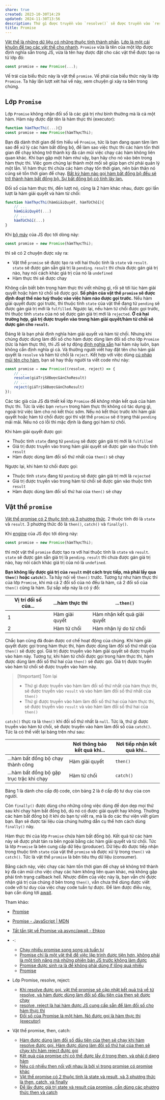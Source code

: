 ```yaml
---
share: true
created: 2023-10-30T14:29
updated: 2024-11-30T13:56
description: Thứ gì được truyền vào `resolve()` sẽ được truyền vào `result` và vào `then()`. Thứ gì được truyền vào `reject()` sẽ được truyền vào `result` và vào `catch()`
title: Promise
---
```

[Vật thể là những dữ liệu có những thuộc tính thành phần](../../../../../../../Kh%C3%A1i%20ni%E1%BB%87m%20c%C6%A1%20b%E1%BA%A3n%20v%C3%A0%20nguy%C3%AAn%20l%C3%BD%20l%E1%BA%ADp%20tr%C3%ACnh/Kh%C3%A1i%20ni%E1%BB%87m%20c%C6%A1%20b%E1%BA%A3n%20v%E1%BB%81%20l%E1%BA%ADp%20tr%C3%ACnh%20h%C6%B0%E1%BB%9Bng%20v%E1%BA%ADt%20th%E1%BB%83/V%E1%BA%ADt%20th%E1%BB%83,%20l%E1%BB%9Bp/V%E1%BA%ADt%20th%E1%BB%83%20l%C3%A0%20nh%E1%BB%AFng%20d%E1%BB%AF%20li%E1%BB%87u%20c%C3%B3%20nh%E1%BB%AFng%20thu%E1%BB%99c%20t%C3%ADnh%20th%C3%A0nh%20ph%E1%BA%A7n.md). [Lớp là một cái khuôn để tạo các vật thể cho nhanh](../../../../../../../Kh%C3%A1i%20ni%E1%BB%87m%20c%C6%A1%20b%E1%BA%A3n%20v%C3%A0%20nguy%C3%AAn%20l%C3%BD%20l%E1%BA%ADp%20tr%C3%ACnh/Kh%C3%A1i%20ni%E1%BB%87m%20c%C6%A1%20b%E1%BA%A3n%20v%E1%BB%81%20l%E1%BA%ADp%20tr%C3%ACnh%20h%C6%B0%E1%BB%9Bng%20v%E1%BA%ADt%20th%E1%BB%83/V%E1%BA%ADt%20th%E1%BB%83,%20l%E1%BB%9Bp/L%E1%BB%9Bp%20l%C3%A0%20m%E1%BB%99t%20c%C3%A1i%20khu%C3%B4n%20%C4%91%E1%BB%83%20t%E1%BA%A1o%20c%C3%A1c%20v%E1%BA%ADt%20th%E1%BB%83%20cho%20nhanh.md). `Promise` vừa là tên của một lớp được định nghĩa sẵn trong JS, vừa là tên hay được đặt cho các vật thể được tạo ra từ lớp đó:
```js
const promise = new Promise(...);
```

Vế trái của biểu thức này là vật thể `promise`. Vế phải của biểu thức này là lớp `Promise`. Ta hãy lần lượt xét hai vế này, xem chuyện gì xảy ra bên trong chúng.

## Lớp `Promise`
Lớp `Promise` không nhận đối số là các giá trị như bình thường mà là cả một hàm. Hàm này được đặt tên là hàm thực thi (executor):
```ts
function hàmThựcThi(...){}
const promise = new Promise(hàmThựcThi);
```

Bạn đã dành thời gian để tìm hiểu về `Promise`, tức là bạn đang quan tâm làm sao để xử lý các hàm bất đồng bộ, để làm sao việc thực thi các hàm tốn thời gian để chạy không trở thành kỳ đà cản mũi việc chạy các hàm không liên quan khác. Khi bạn gặp một hàm như vậy, bạn hãy cho nó vào bên trong hàm thực thi. Việc gom chúng lại thành một mối sẽ giúp bạn chỉ phải quản lý một lần. Vì hàm thực thi chứa các hàm chạy tốn thời gian, nên bản thân nó cũng sẽ tốn thời gian để chạy. [Bất kỳ hàm nào gọi hàm bất đồng bộ đều sẽ trở thành hàm bất đồng bộ. Sự bất đồng bộ có tính lây lan.](../S%E1%BB%B1%20b%E1%BA%A5t%20%C4%91%E1%BB%93ng%20b%E1%BB%99%20c%C3%B3%20t%C3%ADnh%20l%C3%A2y%20lan.%20B%E1%BA%A5t%20k%E1%BB%B3%20h%C3%A0m%20n%C3%A0o%20g%E1%BB%8Di%20h%C3%A0m%20b%E1%BA%A5t%20%C4%91%E1%BB%93ng%20b%E1%BB%99%20%C4%91%E1%BB%81u%20tr%E1%BB%9F%20th%C3%A0nh%20h%C3%A0m%20b%E1%BA%A5t%20%C4%91%E1%BB%93ng%20b%E1%BB%99.md)

Đối số của hàm thực thi, đến lượt nó, cũng là 2 hàm khác nhau, được gọi lần lượt là hàm giải quyết và hàm từ chối:
```js
function hàmThựcThi(hàmGiảiQuyết, hàmTừChối){
    // ...
    hàmGiảiQuyết(...)
    // ...
    hàmTừChối(...)
}
```

Khi [bộ máy](../../../../../../../Kh%C3%A1i%20ni%E1%BB%87m%20c%C6%A1%20b%E1%BA%A3n%20v%C3%A0%20nguy%C3%AAn%20l%C3%BD%20l%E1%BA%ADp%20tr%C3%ACnh/M%C3%B4i%20tr%C6%B0%E1%BB%9Dng%20th%E1%BB%B1c%20thi/Code%20gi%E1%BB%91ng%20nh%C6%B0%20c%C3%A1c%20n%E1%BB%91t%20nh%E1%BA%A1c,%20b%E1%BB%99%20m%C3%A1y%20gi%E1%BB%91ng%20nh%C6%B0%20nh%E1%BA%A1c%20c%C3%B4ng,%20c%C3%B2n%20m%C3%B4i%20tr%C6%B0%E1%BB%9Dng%20th%E1%BB%B1c%20thi%20gi%E1%BB%91ng%20nh%C6%B0%20nh%E1%BA%A1c%20c%E1%BB%A5.md) của JS đọc tới dòng này:
```js
const promise = new Promise(hàmThựcThi);
```
thì sẽ có 2 chuyện được xảy ra:
- Vật thể `promise` sẽ được tạo ra với hai thuộc tính là `state` và `result`. `state` sẽ được gán sẵn giá trị là `pending`. `result` thì chưa được gán giá trị nào, hay nói cách khác giá trị của nó là `undefined`
- Hàm thực thi sẽ được chạy

Không cần biết bên trong hàm thực thi viết những gì, rồi sẽ tới lúc hàm giải quyết hoặc hàm từ chối sẽ được gọi. **Số phận của vật thể `promise` sẽ được định đoạt thế nào tuỳ thuộc vào việc hàm nào được gọi trước.** Nếu hàm giải quyết được gọi trước, thì thuộc tính `state` của vật thể đang từ `pending` sẽ được gán giá trị mới là `fulfilled`. Ngược lại, nếu hàm từ chối được gọi trước, thì thuộc tính `state` của nó sẽ được gán giá trị mới là `rejected`. **Ở cả hai trường hợp, giá trị được truyền vào trong hàm giải quyết/hàm từ chối sẽ được gán cho `result`.**

Đáng lẽ là bạn phải định nghĩa hàm giải quyết và hàm từ chối. Nhưng khi chúng được dùng làm đối số cho hàm được dùng làm đối số cho lớp `Promise` (tức là hàm thực thi), thì JS sẽ tự động [định nghĩa sẵn](./L%E1%BB%9Bp%20Promise,%20resolve,%20reject/resolve,%20reject%20l%C3%A0%20hai%20h%C3%A0m%20%C4%91%C6%B0%E1%BB%A3c%20JS%20cung%20c%E1%BA%A5p%20s%E1%BA%B5n%20%C4%91%E1%BB%83%20l%C3%A0m%20%C4%91%E1%BB%91i%20s%E1%BB%91%20cho%20h%C3%A0m%20th%E1%BB%B1c%20thi.md) hai hàm này luôn, bạn không cần định nghĩa gì cả. Và thường người viết hay đặt tên cho hàm giải quyết là `resolve` và hàm từ chối là  `reject`. Kết hợp với việc dùng [cú pháp mũi tên cho hàm](../../../../../../../Kh%C3%A1i%20ni%E1%BB%87m%20c%C6%A1%20b%E1%BA%A3n%20v%C3%A0%20nguy%C3%AAn%20l%C3%BD%20l%E1%BA%ADp%20tr%C3%ACnh/Kh%C3%A1i%20ni%E1%BB%87m%20c%C6%A1%20b%E1%BA%A3n%20v%E1%BB%81%20l%E1%BA%ADp%20tr%C3%ACnh%20h%C6%B0%E1%BB%9Bng%20v%E1%BA%ADt%20th%E1%BB%83/H%C3%A0m/H%C3%A0m%20v%C3%B4%20danh,%20h%C3%A0m%20m%C5%A9i%20t%C3%AAn,%20lambda%20l%C3%A0%20nh%E1%BB%AFng%20c%C3%A1i%20t%C3%AAn%20kh%C3%A1c%20nhau%20cho%20c%C3%B9ng%20m%E1%BB%99t%20th%E1%BB%A9.md), bạn sẽ hay thấy người ta viết code như này:
```js
const promise = new Promise((resolve, reject) => {
    // ...
    resolve(giáTrịSẽĐượcGánChoResult)
    // ...
    reject(giáTrịSẽĐượcGánChoResult)
});
```

Các tác giả của JS đã thiết kế lớp `Promise` để *không* nhận kết quả của hàm thực thi. Tức là việc bạn `return` trong hàm thực thi không có tác dụng gì, ngoài trừ việc làm cho nó kết thúc sớm. Nếu nó kết thúc trước khi hàm giải quyết hoặc hàm từ chối được gọi thì vật thể `promise` sẽ ở trạng thái `pending` mãi mãi. Nếu nó có lỗi thì mặc định là đang gọi hàm từ chối.

Khi hàm giải quyết được gọi:
- Thuộc tính `state` đang từ `pending` sẽ được gán giá trị mới là `fulfilled`
- Giá trị được truyền vào trong hàm giải quyết sẽ được gán vào thuộc tính `result` 
- Hàm được dùng làm đối số thứ nhất của `then()` sẽ chạy

Ngược lại, khi hàm từ chối được gọi:
- Thuộc tính `state` đang từ `pending` sẽ được gán giá trị mới là `rejected`
- Giá trị được truyền vào trong hàm từ chối sẽ được gán vào thuộc tính `result` 
- Hàm được dùng làm đối số thứ hai của `then()` sẽ chạy

## Vật thể `promise`
[Vật thể promise có 2 thuộc tính và 3 phương thức](./V%E1%BA%ADt%20th%E1%BB%83%20promise,%20then,%20catch/V%E1%BA%ADt%20th%E1%BB%83%20promise%20c%C3%B3%202%20thu%E1%BB%99c%20t%C3%ADnh%20l%C3%A0%20state%20v%C3%A0%20result,%20v%C3%A0%203%20ph%C6%B0%C6%A1ng%20th%E1%BB%A9c%20l%C3%A0%20then,%20catch,%20v%C3%A0%20finally.md). 2 thuộc tính đó là `state` và `result`. 3 phương thức đó là `then()`, `catch()` và `finally()`. 

Khi [engine](../../../../../../../Kh%C3%A1i%20ni%E1%BB%87m%20c%C6%A1%20b%E1%BA%A3n%20v%C3%A0%20nguy%C3%AAn%20l%C3%BD%20l%E1%BA%ADp%20tr%C3%ACnh/M%C3%B4i%20tr%C6%B0%E1%BB%9Dng%20th%E1%BB%B1c%20thi/Code%20gi%E1%BB%91ng%20nh%C6%B0%20c%C3%A1c%20n%E1%BB%91t%20nh%E1%BA%A1c,%20b%E1%BB%99%20m%C3%A1y%20gi%E1%BB%91ng%20nh%C6%B0%20nh%E1%BA%A1c%20c%C3%B4ng,%20c%C3%B2n%20m%C3%B4i%20tr%C6%B0%E1%BB%9Dng%20th%E1%BB%B1c%20thi%20gi%E1%BB%91ng%20nh%C6%B0%20nh%E1%BA%A1c%20c%E1%BB%A5.md) của JS đọc tới dòng này:
```js
const promise = new Promise(hàmThựcThi);
```
thì một vật thể `promise` được tạo ra với hai thuộc tính là `state` và `result`. `state` sẽ được gán sẵn giá trị là `pending`. `result` thì chưa được gán giá trị nào, hay nói cách khác giá trị của nó là `undefined`.

**Bạn không lấy được giá trị của `result` một cách trực tiếp, mà phải lấy qua `then()` hoặc `catch()`.** Ta hãy nói về `then()` trước. Tương tự như hàm thực thi của lớp `Promise`, khi mà cả 2 đối số của nó đều là hàm, cả 2 đối số của `then()` cũng là hàm. Sự sắp xếp này là có ý đồ:

| Vị trí đối số của... | ...hàm thực thi | ...`then()`                 |
| -------------------- | --------------- | --------------------------- |
| 1                    | Hàm giải quyết  | Hàm nhận kết quả giải quyết |
| 2                    | Hàm từ chối     | Hàm nhận lý do từ chối      |

Chắc bạn cũng đã đoán được cơ chế hoạt động của chúng. Khi hàm giải quyết được gọi trong hàm thực thi, hàm được dùng làm đối số thứ nhất của `then()` sẽ được gọi. Giá trị được truyền vào hàm giải quyết sẽ được truyền vào hàm này. Tương tự, khi hàm từ chối được gọi trong hàm thực thi, hàm được dùng làm đối số thứ hai của `then()` sẽ được gọi. Giá trị được truyền vào hàm từ chối sẽ được truyền vào hàm này. 

> [!Important] Tóm lại
> - Thứ gì được truyền vào hàm làm đối số thứ nhất của hàm thực thi, sẽ được truyền vào `result` và vào hàm làm đối số thứ nhất của `then()`
> - Thứ gì được truyền vào hàm làm đối số thứ hai của hàm thực thi, sẽ được truyền vào `result` và vào hàm làm đối số thứ hai của `then()`

`catch()` thực ra là `then()` khi đối số thứ nhất là `null`. Tức là, thứ gì được truyền vào hàm từ chối, sẽ được truyền vào hàm làm đối số của `catch()`. Tức là có thể viết lại bảng trên như sau:

|                                           | Nơi thông báo kết quả khi... | Nơi tiếp nhận kết quả khi... |
| ----------------------------------------- | ---------------------------- | ---------------------------- |
| ...hàm bất đồng bộ chạy thành công        | Hàm giải quyết               | `then()`                     |
| ...hàm bất đồng bộ gặp trục trặc khi chạy | Hàm từ chối                  | `catch()`                    |

Bảng 1 là dành cho cấp độ code, còn bảng 2 là ở cấp độ tư duy của con người. 

Còn `finally()` được dùng cho những công việc dùng để dọn dẹp mọi thứ sau khi chạy hàm bất đồng bộ, dù nó có được giải quyết hay không. Thường các hàm bất đồng bộ ít khi do bạn tự viết ra, mà là do các thư viện viết giùm bạn. Bạn sẽ được tài liệu của chúng hướng dẫn cụ thể hơn cách dùng `finally()` này.

Hàm thực thi của lớp `Promise` chứa hàm bất đồng bộ. Kết quả từ các hàm này sẽ được phát tán ra bên ngoài bằng các hàm giải quyết và từ chối. Tức là lớp `Promise` là bên cung cấp dữ liệu (producer). Dữ liệu đó được tiếp nhận trong thuộc tính `state` của vật thể `promise` và được xử lý trong `then()` và `catch()`. Tức là vật thể `promise` là bên tiêu thụ dữ liệu (consumer). 

Bằng cách này, việc chạy các hàm tốn thời gian để chạy sẽ không trở thành kỳ đà cản mũi cho việc chạy các hàm không liên quan khác, mà không gặp phải tình trạng callback hell. Nhược điểm của việc này là, bạn vẫn chỉ được nhận giá trị của chúng ở bên trong `then()`, vẫn chưa thể dùng được viết code với tư duy của việc chạy code tuần tự được. Để làm được điều này, bạn cần dùng tới [await](../await/await%20v%E1%BB%9Bi%20async%20l%C3%A0%20c%C3%A1ch%20%C4%91%E1%BB%83%20vi%E1%BA%BFt%20h%C3%A0m%20b%E1%BA%A5t%20%C4%91%E1%BB%93ng%20b%E1%BB%99%20v%E1%BB%9Bi%20t%C6%B0%20duy%20khi%20vi%E1%BA%BFt%20h%C3%A0m%20tu%E1%BA%A7n%20t%E1%BB%B1.md).

Tham khảo:
- [Promise](https://javascript.info/promise-basics)
- [Promise - JavaScript | MDN](https://developer.mozilla.org/en-US/docs/Web/JavaScript/Reference/Global_Objects/Promise)
- [Tất tần tật về Promise và async/await - Ehkoo](https://doi-thoai.deno.dev/tat-tan-tat-ve-promise-va-async-await.5J.1)
- \-: 
    - [Chạy nhiều promise song song và tuần tự](./Ch%E1%BA%A1y%20nhi%E1%BB%81u%20promise%20song%20song%20v%C3%A0%20tu%E1%BA%A7n%20t%E1%BB%B1.md)
    - [Promise chỉ là một vật thể để việc lập trình được tiện hơn, không phải là một tính năng mà những phiên bản JS trước không làm được](./Promise%20ch%E1%BB%89%20l%C3%A0%20m%E1%BB%99t%20v%E1%BA%ADt%20th%E1%BB%83%20%C4%91%E1%BB%83%20vi%E1%BB%87c%20l%E1%BA%ADp%20tr%C3%ACnh%20%C4%91%C6%B0%E1%BB%A3c%20ti%E1%BB%87n%20h%C6%A1n,%20kh%C3%B4ng%20ph%E1%BA%A3i%20l%C3%A0%20m%E1%BB%99t%20t%C3%ADnh%20n%C4%83ng%20m%C3%A0%20nh%E1%BB%AFng%20phi%C3%AAn%20b%E1%BA%A3n%20JS%20tr%C6%B0%E1%BB%9Bc%20kh%C3%B4ng%20l%C3%A0m%20%C4%91%C6%B0%E1%BB%A3c.md)
    - [Promise được sinh ra là để không phải dùng if lồng quá nhiều](./Promise%20%C4%91%C6%B0%E1%BB%A3c%20sinh%20ra%20l%C3%A0%20%C4%91%E1%BB%83%20kh%C3%B4ng%20ph%E1%BA%A3i%20d%C3%B9ng%20if%20l%E1%BB%93ng%20qu%C3%A1%20nhi%E1%BB%81u.md)
    - [Promise](index.md)

- Lớp Promise, resolve, reject: 
    - [Khi resolve được gọi, vật thể promise sẽ cập nhật kết quả trả về từ resolve, và hàm được dùng làm đối số đầu tiên của then sẽ được chạy](./L%E1%BB%9Bp%20Promise,%20resolve,%20reject/Khi%20resolve%20%C4%91%C6%B0%E1%BB%A3c%20g%E1%BB%8Di,%20v%E1%BA%ADt%20th%E1%BB%83%20promise%20s%E1%BA%BD%20c%E1%BA%ADp%20nh%E1%BA%ADt%20k%E1%BA%BFt%20qu%E1%BA%A3%20tr%E1%BA%A3%20v%E1%BB%81%20t%E1%BB%AB%20resolve,%20v%C3%A0%20h%C3%A0m%20%C4%91%C6%B0%E1%BB%A3c%20d%C3%B9ng%20l%C3%A0m%20%C4%91%E1%BB%91i%20s%E1%BB%91%20%C4%91%E1%BA%A7u%20ti%C3%AAn%20c%E1%BB%A7a%20then%20s%E1%BA%BD%20%C4%91%C6%B0%E1%BB%A3c%20ch%E1%BA%A1y.md)
    - [resolve, reject là hai hàm được JS cung cấp sẵn để làm đối số cho hàm thực thi](./L%E1%BB%9Bp%20Promise,%20resolve,%20reject/resolve,%20reject%20l%C3%A0%20hai%20h%C3%A0m%20%C4%91%C6%B0%E1%BB%A3c%20JS%20cung%20c%E1%BA%A5p%20s%E1%BA%B5n%20%C4%91%E1%BB%83%20l%C3%A0m%20%C4%91%E1%BB%91i%20s%E1%BB%91%20cho%20h%C3%A0m%20th%E1%BB%B1c%20thi.md)
    - [Đối số của Promise là một hàm. Nó được gọi là hàm thực thi (executor)](./L%E1%BB%9Bp%20Promise,%20resolve,%20reject/%C4%90%E1%BB%91i%20s%E1%BB%91%20c%E1%BB%A7a%20Promise%20l%C3%A0%20m%E1%BB%99t%20h%C3%A0m.%20N%C3%B3%20%C4%91%C6%B0%E1%BB%A3c%20g%E1%BB%8Di%20l%C3%A0%20h%C3%A0m%20th%E1%BB%B1c%20thi%20(executor).md)

- Vật thể promise, then, catch: 
    - [Hàm được dùng làm đối số đầu tiên của then sẽ chạy khi hàm resolve được gọi. Hàm được dùng làm đối số thứ hai của then sẽ chạy khi hàm reject được gọi](./V%E1%BA%ADt%20th%E1%BB%83%20promise,%20then,%20catch/H%C3%A0m%20%C4%91%C6%B0%E1%BB%A3c%20d%C3%B9ng%20l%C3%A0m%20%C4%91%E1%BB%91i%20s%E1%BB%91%20%C4%91%E1%BA%A7u%20ti%C3%AAn%20c%E1%BB%A7a%20then%20s%E1%BA%BD%20ch%E1%BA%A1y%20khi%20h%C3%A0m%20resolve%20%C4%91%C6%B0%E1%BB%A3c%20g%E1%BB%8Di.%20H%C3%A0m%20%C4%91%C6%B0%E1%BB%A3c%20d%C3%B9ng%20l%C3%A0m%20%C4%91%E1%BB%91i%20s%E1%BB%91%20th%E1%BB%A9%20hai%20c%E1%BB%A7a%20then%20s%E1%BA%BD%20ch%E1%BA%A1y%20khi%20h%C3%A0m%20reject%20%C4%91%C6%B0%E1%BB%A3c%20g%E1%BB%8Di.md)
    - [Kết quả của promise chỉ có thể được lấy ở trong then, và phải ở dạng hàm](./V%E1%BA%ADt%20th%E1%BB%83%20promise,%20then,%20catch/K%E1%BA%BFt%20qu%E1%BA%A3%20c%E1%BB%A7a%20promise%20ch%E1%BB%89%20c%C3%B3%20th%E1%BB%83%20%C4%91%C6%B0%E1%BB%A3c%20l%E1%BA%A5y%20%E1%BB%9F%20trong%20then,%20v%C3%A0%20ph%E1%BA%A3i%20%E1%BB%9F%20d%E1%BA%A1ng%20h%C3%A0m.md)
    - [Nếu có nhiều then nối với nhau là bởi vì trong promise có promise khác](./V%E1%BA%ADt%20th%E1%BB%83%20promise,%20then,%20catch/N%E1%BA%BFu%20c%C3%B3%20nhi%E1%BB%81u%20then%20n%E1%BB%91i%20v%E1%BB%9Bi%20nhau%20l%C3%A0%20b%E1%BB%9Fi%20v%C3%AC%20trong%20promise%20c%C3%B3%20promise%20kh%C3%A1c.md)
    - [Vật thể promise có 2 thuộc tính là state và result, và 3 phương thức là then, catch, và finally](./V%E1%BA%ADt%20th%E1%BB%83%20promise,%20then,%20catch/V%E1%BA%ADt%20th%E1%BB%83%20promise%20c%C3%B3%202%20thu%E1%BB%99c%20t%C3%ADnh%20l%C3%A0%20state%20v%C3%A0%20result,%20v%C3%A0%203%20ph%C6%B0%C6%A1ng%20th%E1%BB%A9c%20l%C3%A0%20then,%20catch,%20v%C3%A0%20finally.md)
    - [Để lấy được giá trị state và result của promise, cần dùng các phương thức then và catch](./V%E1%BA%ADt%20th%E1%BB%83%20promise,%20then,%20catch/%C4%90%E1%BB%83%20l%E1%BA%A5y%20%C4%91%C6%B0%E1%BB%A3c%20gi%C3%A1%20tr%E1%BB%8B%20state%20v%C3%A0%20result%20c%E1%BB%A7a%20promise,%20c%E1%BA%A7n%20d%C3%B9ng%20c%C3%A1c%20ph%C6%B0%C6%A1ng%20th%E1%BB%A9c%20then%20v%C3%A0%20catch.md)



